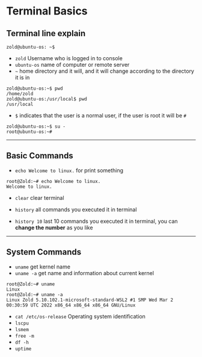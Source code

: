 # Terminal Basics

## Terminal line explain

``` console
zold@ubuntu-os: ~$
```

* `zold` Username who is logged in to console
* `ubuntu-os` name of computer or remote server
* `~` home directory and it will, and it will change according to the directory it is in

``` console
zold@ubuntu-os:~$ pwd
/home/zold
zold@ubuntu-os:/usr/local$ pwd
/usr/local
```

* `$` indicates that the user is a normal user, if the user is root it will be `#`

``` console
zold@ubuntu-os:~$ su -
root@ubuntu-os:~#
```

***

## Basic Commands

* `echo Welcome to linux.` for print something

``` console
root@Zold:~# echo Welcome to linux.
Welcome to linux.
```

* `clear` clear terminal

* `history` all commands you executed it in terminal
* `history 10` last 10 commands you executed it in terminal, you can **change the number** as you like

***

## System Commands

* `uname` get kernel name
* `uname -a` get name and information about current kernel

``` console
root@Zold:~# uname
Linux
root@Zold:~# uname -a
Linux Zold 5.10.102.1-microsoft-standard-WSL2 #1 SMP Wed Mar 2 00:30:59 UTC 2022 x86_64 x86_64 x86_64 GNU/Linux
```

* `cat /etc/os-release` Operating system identification
* `lscpu` 
* `lsmem`
* `free -m`
* `df -h`
* `uptime`
